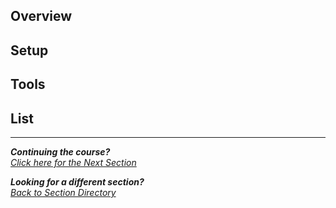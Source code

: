 ## Overview

## Setup

## Tools

## List


***                                                       

<b><i>Continuing the course?</b> 
</br>
[Click here for the Next Section](/courseFiles/Section_01-secureCoding_Basics/secureCoding_basics.md)</i>

<b><i>Looking for a different section? </b></br> 
[Back to Section Directory](/coursenavigation.md)</i>
